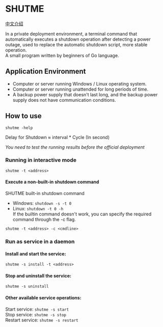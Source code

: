 # SHUTME
[中文介绍](README_zh.md)

In a private deployment environment, a terminal command that automatically executes a shutdown operation after detecting a power outage, used to replace the automatic shutdown script, more stable operation.  
A small program written by beginners of Go language.  

## Application Environment
* Computer or server running Windows / Linux operating system.
* Computer or server running unattended for long periods of time.
* A backup power supply that doesn't last long, and the backup power supply does not have communication conditions.

## How to use
```shell
shutme -help
```
Delay for Shutdown ≈ interval * Cycle (In second)

*You need to test the running results before the official deployment*

### Running in interactive mode
```shell
shutme -t <address>
```

#### Execute a non-built-in shutdown command
SHUTME built-in shutdown command  
* Windows: `shutdown -s -t 0`  
* Linux: `shutdown -t 0 -h`  
If the builtin command doesn't work, you can specify the required command through the -c flag.  
```shell
shutme -t <address> -c <cmdline>
```

### Run as service in a daemon

#### Install and start the service:  
```shell
shutme -s install -t <address>
```

#### Stop and uninstall the service:  
```shell
shutme -s uninstall
```

#### Other available service operations:    
Start service: `shutme -s start`  
Stop service: `shutme -s stop`  
Restart service: `shutme -s restart`  
